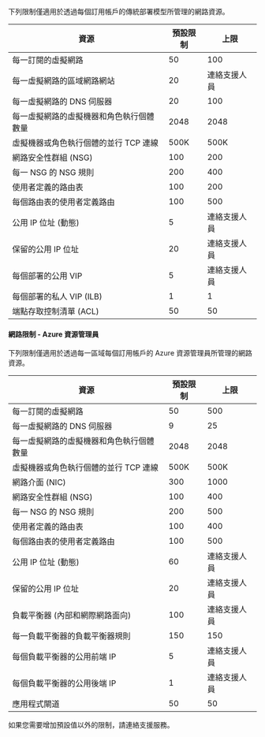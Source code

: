 下列限制僅適用於透過每個訂用帳戶的傳統部署模型所管理的網路資源。

資源| 預設限制 | 上限
--- | --- | --- 
每一訂閱的虛擬網路 | 50 | 100
每一虛擬網路的區域網路網站 | 20 | 連絡支援人員
每一虛擬網路的 DNS 伺服器 | 20 | 100
每一虛擬網路的虛擬機器和角色執行個體數量 | 2048 | 2048
虛擬機器或角色執行個體的並行 TCP 連線 | 500K | 500K 
網路安全性群組 (NSG) | 100 | 200
每一 NSG 的 NSG 規則 | 200 | 400
使用者定義的路由表 | 100 | 200
每個路由表的使用者定義路由 | 100 | 500
公用 IP 位址 (動態) | 5 | 連絡支援人員
保留的公用 IP 位址 | 20 | 連絡支援人員
每個部署的公用 VIP | 5 | 連絡支援人員
每個部署的私人 VIP (ILB) | 1 | 1
端點存取控制清單 (ACL) | 50 | 50


#### 網路限制 - Azure 資源管理員

下列限制僅適用於透過每一區域每個訂用帳戶的 Azure 資源管理員所管理的網路資源。

資源| 預設限制 | 上限
--- | --- | ---
每一訂閱的虛擬網路 | 50 | 500
每一虛擬網路的 DNS 伺服器 | 9 | 25
每一虛擬網路的虛擬機器和角色執行個體數量 | 2048 | 2048
虛擬機器或角色執行個體的並行 TCP 連線 | 500K |500K
網路介面 (NIC) | 300 | 1000
網路安全性群組 (NSG) | 100 | 400
每一 NSG 的 NSG 規則 | 200 | 500
使用者定義的路由表 | 100 | 400
每個路由表的使用者定義路由 | 100 | 500
公用 IP 位址 (動態) | 60 | 連絡支援人員
保留的公用 IP 位址 | 20 | 連絡支援人員
負載平衡器 (內部和網際網路面向) | 100 | 連絡支援人員
每一負載平衡器的負載平衡器規則 | 150 | 150
每個負載平衡器的公用前端 IP | 5 | 連絡支援人員
每個負載平衡器的公用後端 IP | 1 | 連絡支援人員
應用程式閘道 | 50 | 50

如果您需要增加預設值以外的限制，請連絡支援服務。

<!---HONumber=AcomDC_1210_2015-->